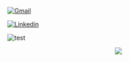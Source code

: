 [![Gmail](https://skillicons.dev/icons?i=gmail&theme=light)](https://google.com)

[![Linkedin](https://skillicons.dev/icons?i=linkedin&theme=light)](https://google.com)

![test](https://www.freepik.com/icon/dna_5712612#fromView=search&page=1&position=8&uuid=30d1187d-24a6-484d-9142-834019e5090a)


<p align="center">
  <a href="#">
    <img src="https://pics.freeicons.io/uploads/icons/png/20858493021639586800-64.png" />
  </a>
</p>